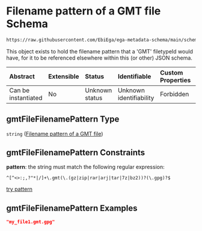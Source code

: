 # Filename pattern of a GMT file Schema

```txt
https://raw.githubusercontent.com/EbiEga/ega-metadata-schema/main/schemas/EGA.common-definitions.json#/$defs/gmtFileFilenamePattern
```

This object exists to hold the filename pattern that a 'GMT' filetypeId would have, for it to be referenced elsewhere within this (or other) JSON schema.

| Abstract            | Extensible | Status         | Identifiable            | Custom Properties | Additional Properties | Access Restrictions | Defined In                                                                                           |
| :------------------ | :--------- | :------------- | :---------------------- | :---------------- | :-------------------- | :------------------ | :--------------------------------------------------------------------------------------------------- |
| Can be instantiated | No         | Unknown status | Unknown identifiability | Forbidden         | Allowed               | none                | [EGA.common-definitions.json\*](../../../schemas/EGA.common-definitions.json "open original schema") |

## gmtFileFilenamePattern Type

`string` ([Filename pattern of a GMT file](ega-4-defs-filename-pattern-of-a-gmt-file.md))

## gmtFileFilenamePattern Constraints

**pattern**: the string must match the following regular expression:&#x20;

```regexp
^[^<>:;,?"*|/]+\.gmt(\.(gz|zip|rar|arj|tar|7z|bz2))?(\.gpg)?$
```

[try pattern](https://regexr.com/?expression=%5E%5B%5E%3C%3E%3A%3B%2C%3F%22*%7C%2F%5D%2B%5C.gmt\(%5C.\(gz%7Czip%7Crar%7Carj%7Ctar%7C7z%7Cbz2\)\)%3F\(%5C.gpg\)%3F%24 "try regular expression with regexr.com")

## gmtFileFilenamePattern Examples

```json
"my_file1.gmt.gpg"
```
